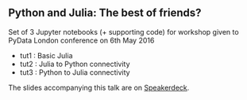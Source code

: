 ## Python and Julia: The best of friends? ##

Set of 3 Jupyter notebooks (+ supporting code) for workshop given
to PyData London conference on 6th May 2016

- tut1 : Basic Julia
- tut2 : Julia to Python connectivity
- tut3 : Python to Julia connectivity

The slides accompanying this talk are on [Speakerdeck](https://speakerdeck.com/sherrinmx).

